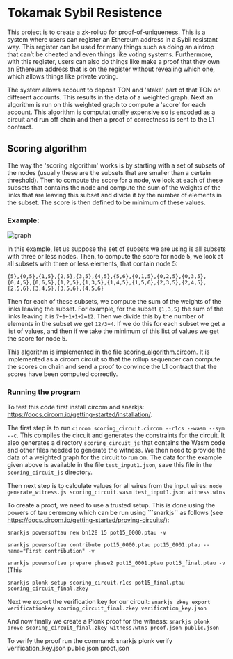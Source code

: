 # Tokamak Sybil Resistence

This project is to create a zk-rollup for proof-of-uniqueness. This is a system where users can register an Ethereum address in a Sybil resistant way. This register can be used for many things such as doing an airdrop that can’t be cheated and even things like voting systems. Furthermore, with this register, users can also do things like make a proof that they own an Ethereum address that is on the register without revealing which one, which allows things like private voting.


The system allows account to deposit TON and 'stake' part of that TON on different accounts. This results in the data of a weighted graph. Next an algorithm is run on this weighted graph to compute a 'score' for each account. This algorithm is computationally expensive so is encoded as a circuit and run off chain and then a proof of correctness is sent to the L1 contract. 

## Scoring algorithm
The way the 'scoring algorithm' works is by starting with a set of subsets of the nodes (usually these are the subsets that are smaller than a certain threshold). Then to compute the score for a node, we look at each of these subsets that contains the node and compute the sum of the weights of the links that are leaving this subset and divide it by the number of elements in the subset. The score is then defined to be minimum of these values.

### Example:


![graph](https://github.com/tokamak-network/proof-of-uniqueness/blob/main/graph-example.png?raw=true)


In this example, let us suppose the set of subsets we are using is all subsets with three or less nodes. Then, to compute the score for node 5, we look at all subsets with three or less elements, that contain node 5:

```{5},{0,5},{1,5},{2,5},{3,5},{4,5},{5,6},{0,1,5},{0,2,5},{0,3,5},{0,4,5},{0,6,5},{1,2,5},{1,3,5},{1,4,5},{1,5,6},{2,3,5},{2,4,5},{2,5,6},{3,4,5},{3,5,6},{4,5,6}```

Then for each of these subsets, we compute the sum of the weights of the links leaving the subset. For example, for the subset ```{1,3,5}``` the sum of the links leaving it is ```7+1+1+1+2=12```. Then we divide this by the number of elements in the subset we get ```12/3=4```. If we do this for each subset we get a list of values, and then if we take the minimum of this list of values we get the score for node 5.


This algorithm is implemented in the file [scoring_algorithm.circom](https://github.com/tokamak-network/proof-of-uniqueness/blob/main/scoring_algorithm.circom). It is implemented as a circom circuit so that the rollup sequencer can compute the scores on chain and send a proof to convince the L1 contract that the scores have been computed correctly.

### Running the program
To test this code first install circom and snarkjs: https://docs.circom.io/getting-started/installation/.

The first step is to run ```circom scoring_circuit.circom --r1cs --wasm --sym --c```. This compiles the circuit and generates the constraints for the circuit. It also generates a directory ```scoring_circuit_js``` that contains the Wasm code and other files needed to generate the witness. We then need to provide the data of a weighted graph for the circuit to run on. The data for the example given above is available in the file ```test_input1.json```, save this file in the ```scoring_circuit_js``` directory.

Then next step is to calculate values for all wires from the input wires: ```node generate_witness.js scoring_circuit.wasm test_input1.json witness.wtns```

To create a proof, we need to use a trusted setup. This is done using the powers of tau ceremony which can be run using ```snarkjs`` as follows (see https://docs.circom.io/getting-started/proving-circuits/):

```snarkjs powersoftau new bn128 15 pot15_0000.ptau -v```

```snarkjs powersoftau contribute pot15_0000.ptau pot15_0001.ptau --name="First contribution" -v```

```snarkjs powersoftau prepare phase2 pot15_0001.ptau pot15_final.ptau -v``` (This 

```snarkjs plonk setup scoring_circuit.r1cs pot15_final.ptau scoring_circuit_final.zkey```

Next we export the verification key for our circuit: ```snarkjs zkey export verificationkey scoring_circuit_final.zkey verification_key.json```

And now finally we create a Plonk proof for the witness: ```snarkjs plonk prove scoring_circuit_final.zkey witness.wtns proof.json public.json```  


To verify the proof run the command: snarkjs plonk verify verification_key.json public.json proof.json   
